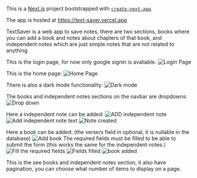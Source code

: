 This is a [Next.js](https://nextjs.org/) project bootstrapped with [`create-next-app`](https://github.com/vercel/next.js/tree/canary/packages/create-next-app).

The app is hosted at https://text-saver.vercel.app

TextSaver is a web app to save notes, there are two sections, books where you can add a book and notes about chapters of that book, and independent notes which are just simple notes that are not related to anything

This is the login page, for now only google signin is avaliable.
![Login Page](image.png)

This is the home page:
![Home Page](image-1.png)

There is also a dark mode functionality:
![Dark mode](image-2.png)

The books and independent notes sections on the navbar are dropdowns:
![Drop down](image-3.png)

Here a independent note can be added:
![ADD independent note](image-4.png)
![Add independent note text](image-5.png)
![Note created](image-6.png)

Here a book can be added: (the verse/s field in optional, it is nullable in the database)
![Add book](image-7.png)
The required fields must be filled to be able to submit the form (this works the same for the independent notes.)
![Fill the required fields](image-8.png)
![Fields filled](image-9.png)
![book added](image-10.png)

This is the see books and independent notes section, it also have pagination, you can choose what number of items to display on a page.
